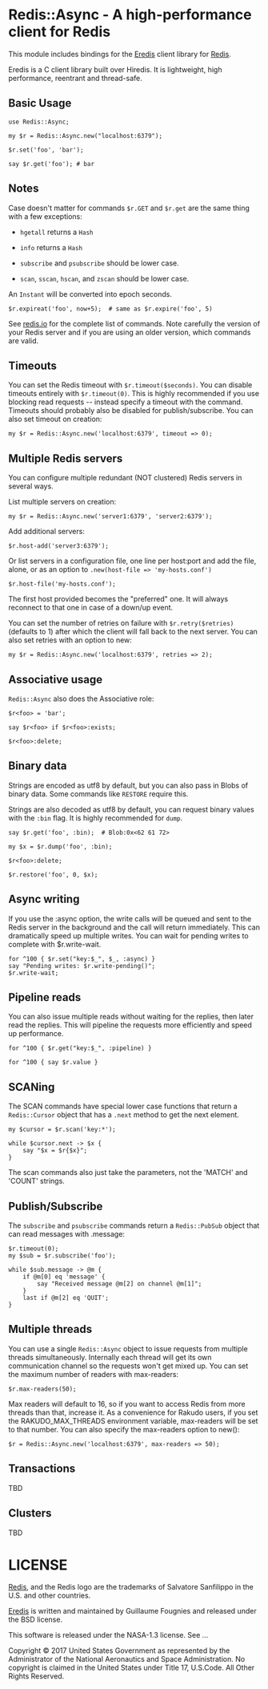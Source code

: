 # Redis::Async - A high-performance client for Redis

This module includes bindings for the
[Eredis](https://github.com/EulerianTechnologies/eredis) client
library for [Redis](https://redis.io).

Eredis is a C client library built over Hiredis. It is lightweight,
high performance, reentrant and thread-safe.

## Basic Usage

    use Redis::Async;

    my $r = Redis::Async.new("localhost:6379");

    $r.set('foo', 'bar');

    say $r.get('foo'); # bar

## Notes

Case doesn't matter for commands `$r.GET` and `$r.get` are the same
thing with a few exceptions:

* `hgetall` returns a `Hash`

* `info` returns a `Hash`

* `subscribe` and `psubscribe` should be lower case.

* `scan`, `sscan`, `hscan`, and `zscan` should be lower case.

An `Instant` will be converted into epoch seconds.

    $r.expireat('foo', now+5);  # same as $r.expire('foo', 5)

See [redis.io](https://redis.io/commands) for the complete list of
commands.  Note carefully the version of your Redis server and if you
are using an older version, which commands are valid.

## Timeouts

You can set the Redis timeout with `$r.timeout($seconds)`.  You can
disable timeouts entirely with `$r.timeout(0)`. This is highly
recommended if you use blocking read requests -- instead specify a
timeout with the command.  Timeouts should probably also be disabled
for publish/subscribe.  You can also set timeout on creation:

    my $r = Redis::Async.new('localhost:6379', timeout => 0);

## Multiple Redis servers

You can configure multiple redundant (NOT clustered) Redis servers in
several ways.

List multiple servers on creation:

    my $r = Redis::Async.new('server1:6379', 'server2:6379');

Add additional servers:

    $r.host-add('server3:6379');

Or list servers in a configuration file, one line per host:port and
add the file, alone, or as an option to `.new(host-file => 'my-hosts.conf')`

    $r.host-file('my-hosts.conf');

The first host provided becomes the "preferred" one.  It will always
reconnect to that one in case of a down/up event.

You can set the number of retries on failure with `$r.retry($retries)`
(defaults to 1) after which the client will fall back to the next
server.  You can also set retries with an option to new:

    my $r = Redis::Async.new('localhost:6379', retries => 2);

## Associative usage

`Redis::Async` also does the Associative role:

    $r<foo> = 'bar';

    say $r<foo> if $r<foo>:exists;

    $r<foo>:delete;

## Binary data

Strings are encoded as utf8 by default, but you can also pass in Blobs
of binary data.  Some commands like `RESTORE` require this.

Strings are also decoded as utf8 by default, you can request binary
values with the `:bin` flag.  It is highly recommended for `dump`.

    say $r.get('foo', :bin);  # Blob:0x<62 61 72>

    my $x = $r.dump('foo', :bin);

    $r<foo>:delete;

    $r.restore('foo', 0, $x);

## Async writing

If you use the :async option, the write calls will be queued and sent
to the Redis server in the background and the call will return
immediately.  This can dramatically speed up multiple writes.  You can
wait for pending writes to complete with $r.write-wait.

    for ^100 { $r.set("key:$_", $_, :async) }
    say "Pending writes: $r.write-pending()";
    $r.write-wait;

## Pipeline reads

You can also issue multiple reads without waiting for the replies,
then later read the replies.  This will pipeline the requests more
efficiently and speed up performance.

    for ^100 { $r.get("key:$_", :pipeline) }

    for ^100 { say $r.value }

## SCANing

The SCAN commands have special lower case functions that return a
`Redis::Cursor` object that has a `.next` method to get the next
element.

    my $cursor = $r.scan('key:*');

    while $cursor.next -> $x {
        say "$x = $r{$x}";
    }

The scan commands also just take the parameters, not the 'MATCH' and
'COUNT' strings.

## Publish/Subscribe

The `subscribe` and `psubscribe` commands return a `Redis::PubSub`
object that can read messages with .message:

    $r.timeout(0);
    my $sub = $r.subscribe('foo');

    while $sub.message -> @m {
        if @m[0] eq 'message' {
            say "Received message @m[2] on channel @m[1]";
        }
        last if @m[2] eq 'QUIT';
    }

## Multiple threads

You can use a single `Redis::Async` object to issue requests from
multiple threads simultaneously.  Internally each thread will get its
own communication channel so the requests won't get mixed up. You can
set the maximum number of readers with max-readers:

    $r.max-readers(50);

Max readers will default to 16, so if you want to access Redis from
more threads than that, increase it.  As a convenience for Rakudo
users, if you set the RAKUDO_MAX_THREADS environment variable,
max-readers will be set to that number.  You can also specify the
max-readers option to new():

    $r = Redis::Async.new('localhost:6379', max-readers => 50);

## Transactions

TBD

## Clusters

TBD

# LICENSE

[Redis](https://redis.io), and the Redis logo are the trademarks of
Salvatore Sanfilippo in the U.S. and other countries.

[Eredis](https://github.com/EulerianTechnologies/eredis) is written
and maintained by Guillaume Fougnies and released under the BSD
license.

This software is released under the NASA-1.3 license.  See ...

Copyright © 2017 United States Government as represented by the
Administrator of the National Aeronautics and Space Administration.
No copyright is claimed in the United States under Title 17,
U.S.Code. All Other Rights Reserved.
